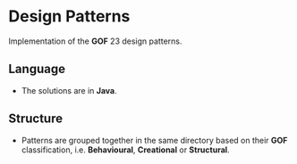 # Design Patterns
Implementation of the **GOF** 23 design patterns.

## Language
- The solutions are in **Java**.

## Structure
- Patterns are grouped together in the same directory based on their **GOF** classification, i.e. **Behavioural**, **Creational** or **Structural**.
